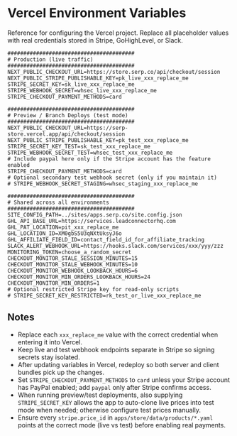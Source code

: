 # Vercel Environment Variables

Reference for configuring the Vercel project. Replace all placeholder values with real credentials stored in Stripe, GoHighLevel, or Slack.

```env
########################################
# Production (live traffic)
########################################
NEXT_PUBLIC_CHECKOUT_URL=https://store.serp.co/api/checkout/session
NEXT_PUBLIC_STRIPE_PUBLISHABLE_KEY=pk_live_xxx_replace_me
STRIPE_SECRET_KEY=sk_live_xxx_replace_me
STRIPE_WEBHOOK_SECRET=whsec_live_xxx_replace_me
STRIPE_CHECKOUT_PAYMENT_METHODS=card

########################################
# Preview / Branch Deploys (test mode)
########################################
NEXT_PUBLIC_CHECKOUT_URL=https://serp-store.vercel.app/api/checkout/session
NEXT_PUBLIC_STRIPE_PUBLISHABLE_KEY=pk_test_xxx_replace_me
STRIPE_SECRET_KEY_TEST=sk_test_xxx_replace_me
STRIPE_WEBHOOK_SECRET_TEST=whsec_test_xxx_replace_me
# Include paypal here only if the Stripe account has the feature enabled
STRIPE_CHECKOUT_PAYMENT_METHODS=card
# Optional secondary test webhook secret (only if you maintain it)
# STRIPE_WEBHOOK_SECRET_STAGING=whsec_staging_xxx_replace_me

########################################
# Shared across all environments
########################################
SITE_CONFIG_PATH=../sites/apps.serp.co/site.config.json
GHL_API_BASE_URL=https://services.leadconnectorhq.com
GHL_PAT_LOCATION=pit_xxx_replace_me
GHL_LOCATION_ID=XM0gbS5U3qNXtUksyJ6o
GHL_AFFILIATE_FIELD_ID=contact_field_id_for_affiliate_tracking
SLACK_ALERT_WEBHOOK_URL=https://hooks.slack.com/services/xxx/yyy/zzz
MONITORING_TOKEN=choose_a_random_secret
CHECKOUT_MONITOR_STALE_SESSION_MINUTES=15
CHECKOUT_MONITOR_STALE_WEBHOOK_MINUTES=10
CHECKOUT_MONITOR_WEBHOOK_LOOKBACK_HOURS=6
CHECKOUT_MONITOR_MIN_ORDERS_LOOKBACK_HOURS=24
CHECKOUT_MONITOR_MIN_ORDERS=1
# Optional restricted Stripe key for read-only scripts
# STRIPE_SECRET_KEY_RESTRICTED=rk_test_or_live_xxx_replace_me
```

## Notes

- Replace each `xxx_replace_me` value with the correct credential when entering it into Vercel.
- Keep live and test webhook endpoints separate in Stripe so signing secrets stay isolated.
- After updating variables in Vercel, redeploy so both server and client bundles pick up the changes.
- Set `STRIPE_CHECKOUT_PAYMENT_METHODS` to `card` unless your Stripe account has PayPal enabled; add `paypal` only after Stripe confirms access.
- When running preview/test deployments, also supplying `STRIPE_SECRET_KEY` allows the app to auto-clone live prices into test mode when needed; otherwise configure test prices manually.
- Ensure every `stripe.price_id` in `apps/store/data/products/*.yaml` points at the correct mode (live vs test) before enabling real payments.
